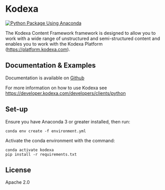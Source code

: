 # Kodexa

[![Python Package Using Anaconda](https://github.com/kodexa-ai/kodexa/actions/workflows/feature.yml/badge.svg?branch=release-3.3)](https://github.com/kodexa-ai/kodexa/actions/workflows/feature.yml)

The Kodexa Content Framework framework is designed to allow you to work with a wide range of unstructured and semi-structured content and enables you to work with the Kodexa Platform (https://platform.kodexa.com).

## Documentation & Examples

Documentation is available on [Github](https://python.kodexa.com)

For more information on how to use Kodexa see https://developer.kodexa.com/developers/clients/python

## Set-up

Ensure you have Anaconda 3 or greater installed, then run:

    conda env create -f environment.yml 
    
Activate the conda environment with the command:

    conda activate kodexa
    pip install -r requirements.txt

## License

Apache 2.0
